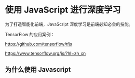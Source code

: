 # 使用 JavaScript 进行深度学习

为了打造智能化前端，JavaScript 深度学习是前端必知必会的技能。
 
 TensorFlow 的应用案例：

 <https://github.com/tensorflow/tfjs>

 <https://www.tensorflow.org/js/?hl=zh_cn>

## 为什么使用 Javascript 

